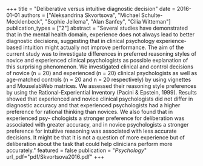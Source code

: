 +++
title = "Deliberative versus intuitive diagnostic decision"
date = 2016-01-01
authors = ["Aleksandrina Skvortsova", "Michael Schulte-Mecklenbeck", "Sophie Jellema", "Alan Sanfey", "Cilia Witteman"]
publication_types = ["2"]
abstract = "Several studies have demonstrated that in the mental health domain, experience does not always lead to better diagnostic decisions, suggesting that in clinical psychology experience-based intuition might actually not improve performance. The aim of the current study was to investigate differences in preferred reasoning styles of novice and experienced clinical psychologists as possible explanation of this surprising phenomenon. We investigated clinical and control decisions of novice (n = 20) and experienced (n = 20) clinical psychologists as well as age-matched controls (n = 20 and n = 20 respectively) by using vignettes and MouselabWeb matrices. We assessed their reasoning style preferences by using the Rational-Experiential Inventory (Pacini & Epstein, 1999). Results showed that experienced and novice clinical psychologists did not differ in diagnostic accuracy and that experienced psychologists had a higher preference for rational thinking than novices. We also found that in experienced psy- chologists a stronger preference for deliberation was associated with greater accuracy, and in novice psychologists a stronger preference for intuitive reasoning was associated with less accurate decisions. It might be that it is not a question of more experience but of deliberation about the task that could help clinicians perform more accurately."
featured = false
publication = "*Psychology*"
url_pdf="pdf/Skvortsova2016.pdf"
+++


